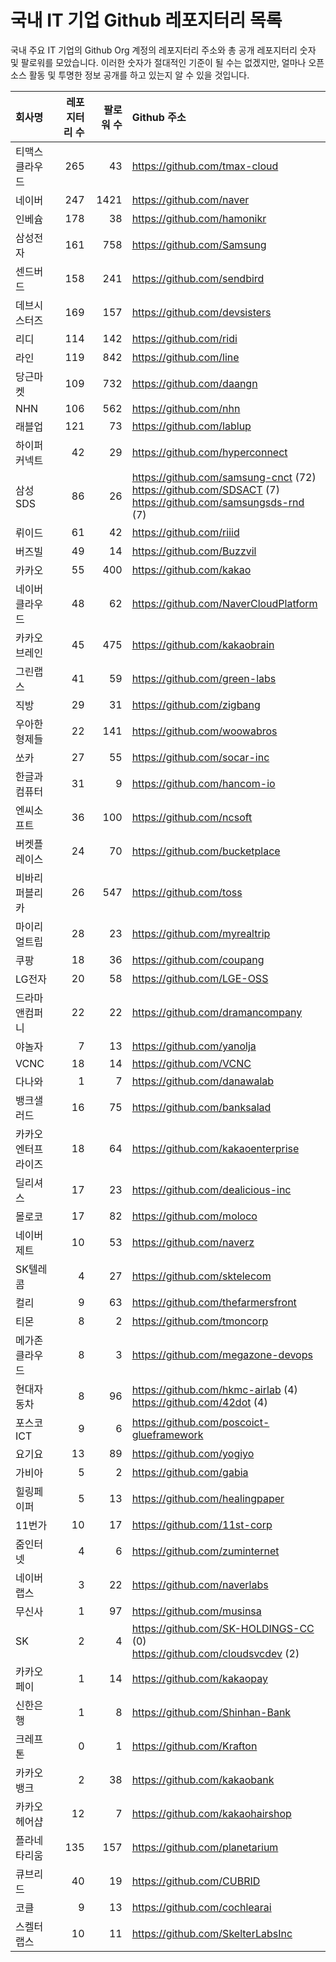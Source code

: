 # 국내 IT 기업 Github 레포지터리 목록
국내 주요 IT 기업의 Github Org 계정의 레포지터리 주소와 총 공개 레포지터리 숫자 및 팔로워를 모았습니다. 이러한 숫자가 절대적인 기준이 될 수는 없겠지만, 얼마나 오픈 소스 활동 및 투명한 정보 공개를 하고 있는지 알 수 있을 것입니다.

<!-- MARKDOWN_TABLE(GITHUB): START -->

| **회사명** | **레포지터리 수** | **팔로워 수** | **Github 주소** |
|:---|---:|---:|:---|
| 티맥스클라우드 | 265 | 43 | https://github.com/tmax-cloud |
| 네이버 | 247 | 1421 | https://github.com/naver |
| 인베슘 | 178 | 38 | https://github.com/hamonikr |
| 삼성전자 | 161 | 758 | https://github.com/Samsung |
| 센드버드 | 158 | 241 | https://github.com/sendbird |
| 데브시스터즈 | 169 | 157 | https://github.com/devsisters |
| 리디 | 114 | 142 | https://github.com/ridi |
| 라인 | 119 | 842 | https://github.com/line |
| 당근마켓 | 109 | 732 | https://github.com/daangn |
| NHN | 106 | 562 | https://github.com/nhn |
| 래블업 | 121 | 73 | https://github.com/lablup |
| 하이퍼커넥트 | 42 | 29 | https://github.com/hyperconnect |
| 삼성SDS | 86 | 26 | https://github.com/samsung-cnct (72)<br />https://github.com/SDSACT (7)<br />https://github.com/samsungsds-rnd (7) |
| 뤼이드 | 61 | 42 | https://github.com/riiid |
| 버즈빌 | 49 | 14 | https://github.com/Buzzvil |
| 카카오 | 55 | 400 | https://github.com/kakao |
| 네이버클라우드 | 48 | 62 | https://github.com/NaverCloudPlatform |
| 카카오브레인 | 45 | 475 | https://github.com/kakaobrain |
| 그린랩스 | 41 | 59 | https://github.com/green-labs |
| 직방 | 29 | 31 | https://github.com/zigbang |
| 우아한형제들 | 22 | 141 | https://github.com/woowabros |
| 쏘카 | 27 | 55 | https://github.com/socar-inc |
| 한글과컴퓨터 | 31 | 9 | https://github.com/hancom-io |
| 엔씨소프트 | 36 | 100 | https://github.com/ncsoft |
| 버켓플레이스 | 24 | 70 | https://github.com/bucketplace |
| 비바리퍼블리카 | 26 | 547 | https://github.com/toss |
| 마이리얼트립 | 28 | 23 | https://github.com/myrealtrip |
| 쿠팡 | 18 | 36 | https://github.com/coupang |
| LG전자 | 20 | 58 | https://github.com/LGE-OSS |
| 드라마앤컴퍼니 | 22 | 22 | https://github.com/dramancompany |
| 야놀자 | 7 | 13 | https://github.com/yanolja |
| VCNC | 18 | 14 | https://github.com/VCNC |
| 다나와 | 1 | 7 | https://github.com/danawalab |
| 뱅크샐러드 | 16 | 75 | https://github.com/banksalad |
| 카카오엔터프라이즈 | 18 | 64 | https://github.com/kakaoenterprise |
| 딜리셔스 | 17 | 23 | https://github.com/dealicious-inc |
| 몰로코 | 17 | 82 | https://github.com/moloco |
| 네이버제트 | 10 | 53 | https://github.com/naverz |
| SK텔레콤 | 4 | 27 | https://github.com/sktelecom |
| 컬리 | 9 | 63 | https://github.com/thefarmersfront |
| 티몬 | 8 | 2 | https://github.com/tmoncorp |
| 메가존클라우드 | 8 | 3 | https://github.com/megazone-devops |
| 현대자동차 | 8 | 96 | https://github.com/hkmc-airlab (4)<br />https://github.com/42dot (4) |
| 포스코ICT | 9 | 6 | https://github.com/poscoict-glueframework |
| 요기요 | 13 | 89 | https://github.com/yogiyo |
| 가비아 | 5 | 2 | https://github.com/gabia |
| 힐링페이퍼 | 5 | 13 | https://github.com/healingpaper |
| 11번가 | 10 | 17 | https://github.com/11st-corp |
| 줌인터넷 | 4 | 6 | https://github.com/zuminternet |
| 네이버랩스 | 3 | 22 | https://github.com/naverlabs |
| 무신사 | 1 | 97 | https://github.com/musinsa |
| SK | 2 | 4 | https://github.com/SK-HOLDINGS-CC (0)<br />https://github.com/cloudsvcdev (2) |
| 카카오페이 | 1 | 14 | https://github.com/kakaopay |
| 신한은행 | 1 | 8 | https://github.com/Shinhan-Bank |
| 크레프톤 | 0 | 1 | https://github.com/Krafton |
| 카카오뱅크 | 2 | 38 | https://github.com/kakaobank |
| 카카오헤어샵 | 12 | 7 | https://github.com/kakaohairshop |
| 플라네타리움 | 135 | 157 | https://github.com/planetarium |
| 큐브리드 | 40 | 19 | https://github.com/CUBRID |
| 코클 | 9 | 13 | https://github.com/cochlearai |
| 스켈터랩스 | 10 | 11 | https://github.com/SkelterLabsInc |

<!-- MARKDOWN_TABLE(GITHUB): END -->
